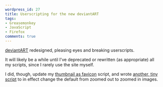 ```yaml
---
wordpress_id: 27
title: Userscripting for the new deviantART
tags:
- Greasemonkey
- JavaScript
- Firefox
comments: true
---
```

<a href="http://www.deviantart.com">deviantART</a> redesigned, pleasing eyes and breaking userscripts.

It will likely be a while until I've deprecated or rewritten (as appropriate) all my scripts, since I rarely use the site myself.

I did, though, update my <a href="http://userscripts.org/scripts/show/1873">thumbnail as favicon</a> script, and wrote <a href="http://userscripts.org/scripts/show/5088">another, tiny script</a> to in effect change the default from zoomed out to zoomed in images.

